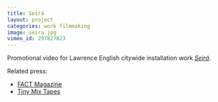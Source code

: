 ```yaml
---
title: Seirá
layout: project
categories: work filmmaking
image: seira.jpg
vimeo_id: 297827823
---
```


Promotional video for Lawrence English citywide installation work [_Seirá_][1].

Related press:

- [FACT Magazine](http://www.factmag.com/2018/11/01/lawrence-english-seira/)
- [Tiny Mix Tapes](https://www.tinymixtapes.com/news/room40s-lawrence-english-invades-la-new-city-wide-sound-installation-seira)

[1]: https://www.axsfestival.org/lawrence-english/

